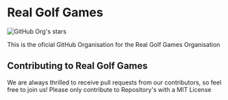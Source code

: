 # Real Golf Games


![GitHub Org's stars](https://img.shields.io/github/stars/realgolf?style=for-the-badge&color=goldenrod)


This is the oficial GitHub Organisation for the Real Golf Games Organisation

## Contributing to Real Golf Games

We are always thrilled to receive pull requests from our contributors, so feel free to join us! Please only contribute to Repository's with a MIT License

